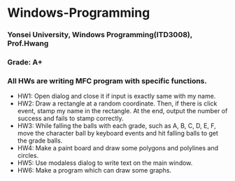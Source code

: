 # Windows-Programming

### Yonsei University, Windows Programming(ITD3008), Prof.Hwang

### Grade: A+

### All HWs are writing MFC program with specific functions.

- HW1: Open dialog and close it if input is exactly same with my name.
- HW2: Draw a rectangle at a random coordinate. Then, if there is click event, stamp my name in the rectangle. At the end, output the number of success and fails to stamp correctly.
- HW3: While falling the balls with each grade, such as A, B, C, D, E, F, move the character ball by keyboard events and hit falling balls to get the grade balls.
- HW4: Make a paint board and draw some polygons and polylines and circles.
- HW5: Use modaless dialog to write text on the main window.
- HW6: Make a program which can draw some graphs.
